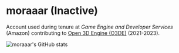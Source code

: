 # moraaar (Inactive)

Account used during tenure at *Game Engine and Developer Services* (Amazon) contributing to [Open 3D Engine (O3DE)](https://github.com/o3de/o3de) (2021-2023).

<!--
**moraaar/moraaar** is a ✨ _special_ ✨ repository because its `README.md` (this file) appears on your GitHub profile.

Here are some ideas to get you started:

- 🔭 I’m currently working on ...
- 🌱 I’m currently learning ...
- 👯 I’m looking to collaborate on ...
- 🤔 I’m looking for help with ...
- 💬 Ask me about ...
- 📫 How to reach me: ...
- 😄 Pronouns: ...
- ⚡ Fun fact: ...
- 🎮 🎲♟🎯🔧🕹

![moraaar's Languages stats](https://github-readme-stats.vercel.app/api/top-langs/?username=moraaar&count_private=true&langs_count=8&theme=tokyonight&layout=compact)
-->

![moraaar's GitHub stats](https://github-readme-stats.vercel.app/api?username=moraaar&count_private=true&show_icons=true&theme=tokyonight&rank_icon=github)
